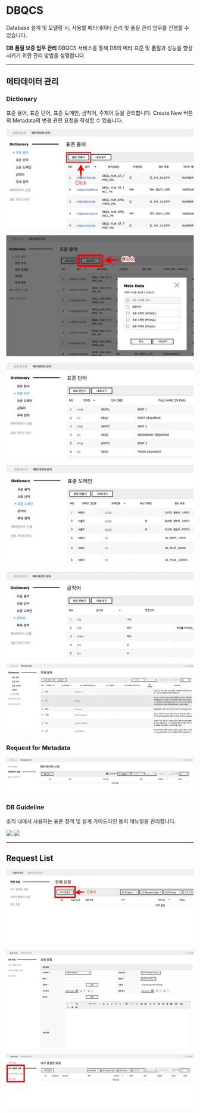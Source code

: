 <!-- TOC -->

#	DBQCS

Database 설계 및 모델링 시, 사용할 메타데이터 관리 및 품질 관리 업무를 진행할 수 있습니다.

**DB 품질 보증 업무 관리**
DBQCS 서비스를 통해 DB의 메타 표준 및 품질과 성능을 향상 시키기 위한 관리 방법을 설명합니다. 

--------------------------------------------------------------------------------


##	메타데이터 관리

###	Dictionary

표준 용어, 표준 단어, 표준 도메인, 금칙어, 주제어 등을 관리합니다. 
Create New 버튼의 Metadata의 변경 관련 요청을 작성할 수 있습니다.


![표준 용어는 표준 단어와 표준 도메인으로만 구성할 수 있습니다.][dbqcs_common_1_1_3]


![Meta Data를 엑셀파일로 Export 할 수 있습니다.][dbqcs_common_1_1_4]


![표준 단어는 도메인을 제외하고 사용할 수 있습니다.][dbqcs_common_1_1_5]


![표준도메인은 Database Type 별로 Data Type을 설정할 수 있습니다.][dbqcs_common_1_1_6]


![표준 단어로 대체 가능한 단어는 금칙어로 설정할 수 있습니다.][dbqcs_common_1_1_7]


![Database에서 사용할 주제 영역을 구성할 수 있습니다.][dbqcs_common_1_1_8]





###	Request for Metadata

![Dictionary로 관리되는 메타데이터의 추가/수정/삭제 요청을 할 수 있습니다.][dbqcs_common_2_1]





###	DB Guideline
조직 내에서 사용하는 표준 정책 및 설계 가이드라인 등의 매뉴얼을 관리합니다.

![][dbqcs_common_2_2_A]
![][dbqcs_common_2_2_B]




--------------------------------------------------------------------------------


##	Request List

![DB 성능 및 품질 향상을 위한 요청 및 검수 업무를 관리할 수 있습니다.][dbqcs_common_3_2_A]


![Create New 버튼으로 Request를 작성할 수 있습니다.][dbqcs_common_3_2_B]
 

![모든 요청 목록 / 내가 요청한 목록 / 내게 할당된 요청 목록 / 참조자로 추가된 요청 목록을 의도에 따라 조회할 수 있습니다.][dbqcs_common_3_2_C]





<!-- 이미지 모음 -->
[dbqcs_common_1_1_3]: ./resource/bnr_guide_dbqcs_common_1_1_3.png
[dbqcs_common_1_1_4]: ./resource/bnr_guide_dbqcs_common_1_1_4.png
[dbqcs_common_1_1_5]: ./resource/bnr_guide_dbqcs_common_1_1_5.png
[dbqcs_common_1_1_6]: ./resource/bnr_guide_dbqcs_common_1_1_6.png
[dbqcs_common_1_1_7]: ./resource/bnr_guide_dbqcs_common_1_1_7.png
[dbqcs_common_1_1_8]: ./resource/bnr_guide_dbqcs_common_1_1_8.png
[dbqcs_common_2_1]:   ./resource/bnr_guide_dbqcs_common_2_1.png
[dbqcs_common_2_2_A]: ./resource/bnr_guide_dbqcs_common_2_2_A.png
[dbqcs_common_2_2_B]: ./resource/bnr_guide_dbqcs_common_2_2_B.png
[dbqcs_common_3_2_A]: ./resource/bnr_guide_dbqcs_common_3_2_A.png
[dbqcs_common_3_2_B]: ./resource/bnr_guide_dbqcs_common_3_2_B.png
[dbqcs_common_3_2_C]: ./resource/bnr_guide_dbqcs_common_3_2_C.png
